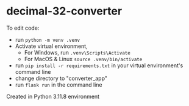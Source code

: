 # decimal-32-converter

To edit code: 
* run `python -m venv .venv`
* Activate virtual environment, 
    * For Windows, run `.venv\Scripts\Activate`
    * For MacOS & Linux `source .venv/bin/activate`
* run `pip install -r requirements.txt` in your virtual environment's command line
* change directory to "converter_app"
* run `flask run` in the command line


Created in Python 3.11.8 environment
